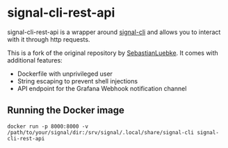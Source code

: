 # signal-cli-rest-api
signal-cli-rest-api is a wrapper around [signal-cli](https://github.com/AsamK/signal-cli) and allows you to interact with it through http requests.

This is a fork of the original repository by [SebastianLuebke](https://github.com/SebastianLuebke/signal-cli-rest-api). It comes with additional features:
* Dockerfile with unprivileged user
* String escaping to prevent shell injections
* API endpoint for the Grafana Webhook notification channel

## Running the Docker image

`docker run -p 8000:8000 -v /path/to/your/signal/dir:/srv/signal/.local/share/signal-cli signal-cli-rest-api`

